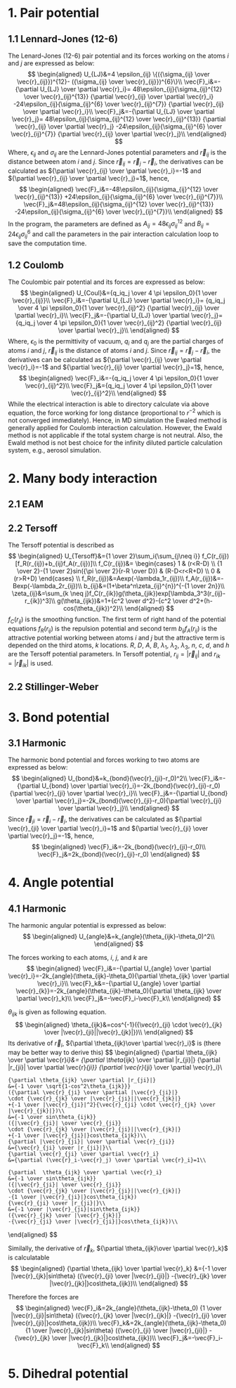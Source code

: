 # 1. Pair potential
## 1.1 Lennard-Jones (12-6)
The Lenard-Jones (12-6) pair potential and its forces working on the atoms $i$ and $j$ are expressed as below:
$$
\begin{aligned}
    U_{LJ}&=4 \epsilon_{ij}
        \{({\sigma_{ij} \over \vec{r}_{ij}})^{12}-
        ({\sigma_{ij} \over \vec{r}_{ij}})^{6}\}\\
    \vec{F}_i&=-{\partial U_{LJ} \over \partial \vec{r}_i}=
        48\epsilon_{ij}{\sigma_{ij}^{12} \over \vec{r}_{ij}^{13}}
        {\partial \vec{r}_{ij} \over \partial \vec{r}_i}
        -24\epsilon_{ij}{\sigma_{ij}^{6} \over \vec{r}_{ij}^{7}}
        {\partial \vec{r}_{ij} \over \partial \vec{r}_i}\\
    \vec{F}_j&=-{\partial U_{LJ} \over \partial \vec{r}_j}=
        48\epsilon_{ij}{\sigma_{ij}^{12} \over \vec{r}_{ij}^{13}}
        {\partial \vec{r}_{ij} \over \partial \vec{r}_j}
        -24\epsilon_{ij}{\sigma_{ij}^{6} \over \vec{r}_{ij}^{7}}
        {\partial \vec{r}_{ij} \over \partial \vec{r}_j}\\
\end{aligned}
$$
Where, $\epsilon_{ij}$ and $\sigma_{ij}$ are the Lennard-Jones potential parameters and $\vec{r}_{ij}$ is the distance between atom $i$ and $j$. Since $\vec{r}_{ij}=\vec{r}_j-\vec{r}_i$, the derivatives can be calculated as ${\partial \vec{r}_{ij} \over \partial \vec{r}_i}=-1$ and ${\partial \vec{r}_{ij} \over \partial \vec{r}_j}=1$, hence,
$$
\begin{aligned}
    \vec{F}_i&=-48\epsilon_{ij}{\sigma_{ij}^{12} \over \vec{r}_{ij}^{13}}
        +24\epsilon_{ij}{\sigma_{ij}^{6} \over \vec{r}_{ij}^{7}}\\
    \vec{F}_j&=48\epsilon_{ij}{\sigma_{ij}^{12} \over \vec{r}_{ij}^{13}}
        -24\epsilon_{ij}{\sigma_{ij}^{6} \over \vec{r}_{ij}^{7}}\\
\end{aligned}
$$
In the program, the parameters are defined as $A_{ij}=48\epsilon_{ij}\sigma_{ij}^{12}$ and $B_{ij}=24\epsilon_{ij}\sigma_{ij}^{6}$ and call the parameters in the pair interaction calculation loop to save the computation time.
## 1.2 Coulomb
The Coulombic pair potential and its forces are expressed as below:
$$
\begin{aligned}
    U_{Coul}&={q_iq_j \over 4 \pi \epsilon_0}{1 \over \vec{r}_{ij}}\\
    \vec{F}_i&=-{\partial U_{LJ} \over \partial \vec{r}_i}=
        {q_iq_j \over 4 \pi \epsilon_0}{1 \over \vec{r}_{ij}^2}
        {\partial \vec{r}_{ij} \over \partial \vec{r}_i}\\
    \vec{F}_j&=-{\partial U_{LJ} \over \partial \vec{r}_j}=
        {q_iq_j \over 4 \pi \epsilon_0}{1 \over \vec{r}_{ij}^2}
        {\partial \vec{r}_{ij} \over \partial \vec{r}_j}\\
\end{aligned}
$$
Where, $\epsilon_0$ is the permittivity of vacuum, $q_i$ and $q_j$ are the partial charges of atoms $i$ and $j$, $\vec{r}_{ij}$ is the distance of atoms $i$ and $j$. Since $\vec{r}_{ij}=\vec{r}_j-\vec{r}_i$, the derivatives can be calculated as ${\partial \vec{r}_{ij} \over \partial \vec{r}_i}=-1$ and ${\partial \vec{r}_{ij} \over \partial \vec{r}_j}=1$, hence,
$$
\begin{aligned}
    \vec{F}_i&=-{q_iq_j \over 4 \pi \epsilon_0}{1 \over \vec{r}_{ij}^2}\\
    \vec{F}_j&={q_iq_j \over 4 \pi \epsilon_0}{1 \over \vec{r}_{ij}^2}\\
\end{aligned}
$$
While the electrical interaction is able to directory calculate via above equation, the force working for long distance (proportional to $r^{-2}$ which is not converged immediately). Hence, in MD simulation the Ewaled method is generally applied for Coulomb interaction calculation. However, the Ewald method is not applicable if the total system charge is not neutral. Also, the Ewald method is not best choice for the infinity diluted particle calculation system, e.g., aerosol simulation.

# 2. Many body interaction
## 2.1 EAM
## 2.2 Tersoff
The Tersoff potential is described as 
$$
\begin{aligned}
    U_{Tersoff}&={1 \over 2}\sum_i{\sum_{j\neq i}}
    f_C(r_{ij})
    [f_R(r_{ij})+b_{ij}f_A(r_{ij})]\\
    f_C(r_{ij})&=
    \begin{cases}
        1 & (r<R-D) \\
        {1 \over 2}-{1 \over 2}sin({\pi \over 2}{r-R \over D}) & (R-D<r<R+D) \\
        0 & (r>R+D)
    \end{cases} \\
    f_R(r_{ij})&=Aexp(-\lambda_1r_{ij})\\
    f_A(r_{ij})&=-Bexp(-\lambda_2r_{ij})\\
    b_{ij}&=(1+\beta^n\zeta_{ij}^{n})^{-{1 \over 2n}}\\
    \zeta_{ij}&=\sum_{k \neq j}f_C(r_{ik})g(\theta_{jik})exp[\lambda_3^3(r_{ij}-r_{ik})^3]\\
    g(\theta_{ijk})&=1+{c^2 \over d^2}-{c^2 \over d^2+(h-cos(\theta_{jik})^2}\\
\end{aligned}
$$
$f_C(r_{ij})$ is the smoothing function. The first term of right hand of the potential equations $f_R(r_{ij})$ is the repulsion potential and second term $b_{ij}f_A(r_{ij})$ is the attractive potential working between atoms $i$ and $j$ but the attractive term is depended on the third atoms, $k$ locations. $R$, $D$, $A$, $B$, $\lambda_1$, $\lambda_2$, $\lambda_3$, $n$, $c$, $d$, and $h$ are the Tersoff potential parameters. In Tersoff potential, $r_{ij}=|\vec{r}_{ij}|$ and $r_{ik}=|\vec{r}_{ik}|$ is used.
## 2.2 Stillinger-Weber

# 3. Bond potential
## 3.1 Harmonic
The harmonic bond potential and forces working to two atoms are expressed as below:
$$
\begin{aligned}
U_{bond}&=k_{bond}(\vec{r}_{ji}-r_0)^2\\
\vec{F}_i&=-{\partial U_{bond} \over \partial \vec{r}_i}=-2k_{bond}(\vec{r}_{ji}-r_0){\partial \vec{r}_{ji} \over \partial \vec{r}_i}\\
\vec{F}_j&=-{\partial U_{bond} \over \partial \vec{r}_j}=-2k_{bond}(\vec{r}_{ji}-r_0){\partial \vec{r}_{ji} \over \partial \vec{r}_j}\\
\end{aligned}
$$
Since $\vec{r}_{ji}=\vec{r}_i-\vec{r}_j$, the derivatives can be calculated as ${\partial \vec{r}_{ji} \over \partial \vec{r}_i}=1$ and ${\partial \vec{r}_{ji} \over \partial \vec{r}_j}=-1$, hence,
$$
\begin{aligned}
\vec{F}_i&=-2k_{bond}(\vec{r}_{ji}-r_0)\\
\vec{F}_j&=2k_{bond}(\vec{r}_{ji}-r_0)
\end{aligned}
$$

# 4. Angle potential
## 4.1 Harmonic
The harmonic angular potential is expressed as below:
$$
\begin{aligned}
    U_{angle}&=k_{angle}(\theta_{ijk}-\theta_0)^2\\
\end{aligned}
$$

The forces working to each atoms, $i$, $j$, and $k$ are
$$
\begin{aligned}
    \vec{F}_i&=-{\partial U_{angle} \over \partial \vec{r}_i}=-2k_{angle}(\theta_{ijk}-\theta_0){\partial \theta_{ijk} \over \partial \vec{r}_i}\\
    \vec{F}_k&=-{\partial U_{angle} \over \partial \vec{r}_{k}}=-2k_{angle}(\theta_{ijk}-\theta_0){\partial \theta_{ijk} \over \partial \vec{r}_k}\\
    \vec{F}_j&=-\vec{F}_i-\vec{F}_k\\
\end{aligned}
$$

$\theta_{ijk}$ is given as following equation.
$$
\begin{aligned}
    \theta_{ijk}&=cos^{-1}({\vec{r}_{ji} \cdot \vec{r}_{jk} \over |\vec{r}_{ji}||\vec{r}_{jk}|})\\
\end{aligned}
$$
Its derivative of $\vec{r}_i$, ${\partial \theta_{ijk}\over \partial \vec{r}_i}$ is (there may be better way to derive this)
$$
\begin{aligned}
    {\partial \theta_{ijk} \over \partial \vec{r}_i}&=
    {\partial \theta_{ijk} \over \partial |r_{ji}|}
    {\partial |r_{ji}| \over \partial \vec{r}_{ji}}
    {\partial \vec{r}_{ji} \over \partial \vec{r}_i}\\

    {\partial \theta_{ijk} \over \partial |r_{ji}|}
    &={-1 \over \sqrt{1-cos^2\theta_{ijk}}}
    ({\partial \vec{r}_{ji} \over \partial |\vec{r}_{ji}|} 
    \cdot {\vec{r}_{jk} \over |\vec{r}_{ji}||\vec{r}_{jk}|}
    +{-1 \over |\vec{r}_{ji}|^2}{\vec{r}_{ji} \cdot \vec{r}_{jk} \over |\vec{r}_{jk}|})\\
    &={-1 \over sin\theta_{ijk}}
    ({|\vec{r}_{ji}| \over \vec{r}_{ji}} 
    \cdot {\vec{r}_{jk} \over |\vec{r}_{ji}||\vec{r}_{jk}|}
    +{-1 \over |\vec{r}_{ji}|}cos\theta_{ijk})\\
    {\partial |\vec{r}_{ji}| \over \partial \vec{r}_{ji}}
    &={\vec{r}_{ji} \over |r_{ji}|}\\
    {\partial \vec{r}_{ji} \over \partial \vec{r}_i}
    &={\partial (\vec{r}_i-\vec{r}_j) \over \partial \vec{r}_i}=1\\

    {\partial  \theta_{ijk} \over \partial \vec{r}_i}
    &={-1 \over sin\theta_{ijk}}
    ({|\vec{r}_{ji}| \over \vec{r}_{ji}} 
    \cdot {\vec{r}_{jk} \over |\vec{r}_{ji}||\vec{r}_{jk}|}
    -{1 \over |\vec{r}_{ji}|}cos\theta_{ijk})
    {\vec{r}_{ji} \over |r_{ji}|}\\
    &={-1 \over |\vec{r}_{ji}|sin\theta_{ijk}}
    ({\vec{r}_{jk} \over |\vec{r}_{jk}|}
    -{\vec{r}_{ji} \over |\vec{r}_{ji}|}cos\theta_{ijk})\\
\end{aligned}
$$

Similally, the derivative of $\vec{r}_k$, ${\partial \theta_{ijk}\over \partial \vec{r}_k}$ is calculatable
$$
\begin{aligned}
    {\partial  \theta_{ijk} \over \partial \vec{r}_k}
    &={-1 \over |\vec{r}_{jk}|sin\theta}
    ({\vec{r}_{ji} \over |\vec{r}_{ji}|}
    -{\vec{r}_{jk} \over |\vec{r}_{jk}|}cos\theta_{ijk})\\
\end{aligned}
$$

Therefore the forces are
$$
\begin{aligned}
    \vec{F}_i&=2k_{angle}(\theta_{ijk}-\theta_0)
    {1 \over |\vec{r}_{ji}|sin\theta}
    ({\vec{r}_{jk} \over |\vec{r}_{jk}|}
    -{\vec{r}_{ji} \over |\vec{r}_{ji}|}cos\theta_{ijk})\\
    \vec{F}_k&=2k_{angle}(\theta_{ijk}-\theta_0)
    {1 \over |\vec{r}_{jk}|sin\theta}
    ({\vec{r}_{ji} \over |\vec{r}_{ji}|}
    -{\vec{r}_{jk} \over |\vec{r}_{jk}|}cos\theta_{ijk})\\
    \vec{F}_j&=-\vec{F}_i-\vec{F}_k\\
\end{aligned}
$$

# 5. Dihedral potential